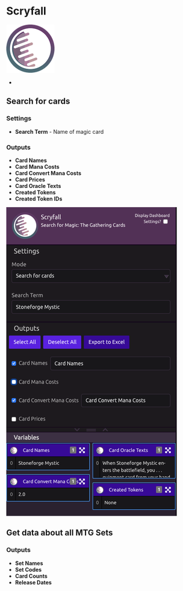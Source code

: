 # Scryfall

![Search for Magic: The Gathering Cards](../../.gitbook/assets/scryfall.png)

* 
## Search for cards

### Settings

* **Search Term** - Name of magic card

### Outputs

* **Card Names**
* **Card Mana Costs**
* **Card Convert Mana Costs**
* **Card Prices**
* **Card Oracle Texts**
* **Created Tokens**
* **Created Token IDs**

![](../../.gitbook/assets/scryfall_ex.png)

## Get data about all MTG Sets

### Outputs

* **Set Names**
* **Set Codes**
* **Card Counts**
* **Release Dates**

